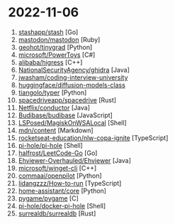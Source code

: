 # 2022-11-06

1. [stashapp/stash](https://github.com/stashapp/stash "An organizer for your porn, written in Go") [Go]
2. [mastodon/mastodon](https://github.com/mastodon/mastodon "Your self-hosted, globally interconnected microblogging community") [Ruby]
3. [geohot/tinygrad](https://github.com/geohot/tinygrad "You like pytorch? You like micrograd? You love tinygrad! ❤️") [Python]
4. [microsoft/PowerToys](https://github.com/microsoft/PowerToys "Windows system utilities to maximize productivity") [C#]
5. [alibaba/higress](https://github.com/alibaba/higress "Next-generation Cloud Native Gateway") [C++]
6. [NationalSecurityAgency/ghidra](https://github.com/NationalSecurityAgency/ghidra "Ghidra is a software reverse engineering (SRE) framework") [Java]
7. [jwasham/coding-interview-university](https://github.com/jwasham/coding-interview-university "A complete computer science study plan to become a software engineer.") 
8. [huggingface/diffusion-models-class](https://github.com/huggingface/diffusion-models-class "Materials for the Hugging Face Diffusion Models Course") 
9. [tiangolo/typer](https://github.com/tiangolo/typer "Typer, build great CLIs. Easy to code. Based on Python type hints.") [Python]
10. [spacedriveapp/spacedrive](https://github.com/spacedriveapp/spacedrive "Spacedrive is an open source cross-platform file explorer, powered by a virtual distributed filesystem written in Rust.") [Rust]
11. [Netflix/conductor](https://github.com/Netflix/conductor "Conductor is a microservices orchestration engine.") [Java]
12. [Budibase/budibase](https://github.com/Budibase/budibase "Low code platform for creating internal tools, workflows, and admin panels in minutes. Supports PostgreSQL, MySQL, MSSQL, MongoDB, Rest API, Docker, K8s, and more 🚀. Budibase, the low code platform you'll enjoy using ⚡") [JavaScript]
13. [LSPosed/MagiskOnWSALocal](https://github.com/LSPosed/MagiskOnWSALocal "") [Shell]
14. [mdn/content](https://github.com/mdn/content "The content behind MDN Web Docs") [Markdown]
15. [rocketseat-education/nlw-copa-ignite](https://github.com/rocketseat-education/nlw-copa-ignite "Projeto desenvolvido durante a Next Level Week Copa, na trilha Ignite.") [TypeScript]
16. [pi-hole/pi-hole](https://github.com/pi-hole/pi-hole "A black hole for Internet advertisements") [Shell]
17. [halfrost/LeetCode-Go](https://github.com/halfrost/LeetCode-Go "✅ Solutions to LeetCode by Go, 100% test coverage, runtime beats 100% / LeetCode 题解") [Go]
18. [Ehviewer-Overhauled/Ehviewer](https://github.com/Ehviewer-Overhauled/Ehviewer "EhViewer overhauled with Material Design 3 and more") [Java]
19. [microsoft/winget-cli](https://github.com/microsoft/winget-cli "Windows Package Manager CLI (aka winget)") [C++]
20. [commaai/openpilot](https://github.com/commaai/openpilot "openpilot is an open source driver assistance system. openpilot performs the functions of Automated Lane Centering and Adaptive Cruise Control for over 200 supported car makes and models.") [Python]
21. [lidangzzz/How-to-run](https://github.com/lidangzzz/How-to-run "立党老师的润学（零基础转码/移民/留学/海外创业/永居）笔记") [TypeScript]
22. [home-assistant/core](https://github.com/home-assistant/core "🏡 Open source home automation that puts local control and privacy first.") [Python]
23. [pygame/pygame](https://github.com/pygame/pygame "🐍🎮 pygame (the library) is a Free and Open Source python programming language library for making multimedia applications like games built on top of the excellent SDL library. C, Python, Native, OpenGL.") [C]
24. [pi-hole/docker-pi-hole](https://github.com/pi-hole/docker-pi-hole "Pi-hole in a docker container") [Shell]
25. [surrealdb/surrealdb](https://github.com/surrealdb/surrealdb "A scalable, distributed, collaborative, document-graph database, for the realtime web") [Rust]
